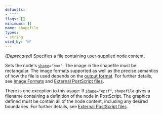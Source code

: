 ```yaml
---
defaults:
- '""'
flags: []
minimums: []
name: shapefile
types:
- string
used_by: "N"
---
```

*(Deprecated)* Specifies a file containing user-supplied node content.

Sets the node's [`shape`](#d:shape)`="box"`. The image in the shapefile must be
rectangular. The image formats supported as well as the precise semantics of
how the file is used depends on the [output format](output.html). For further
details, see [Image Formats](output.html#d:image_fmts) and [External
PostScript files](../../../faq/#ext_image).

There is one exception to this usage: If [`shape`](#d:shape)`="epsf"`,
`shapefile` gives a filename containing a definition of the node in
PostScript. The graphics defined must be contain all of the node content,
including any desired boundaries. For further details, see [External
PostScript files](../../../faq/#ext_ps_file).
